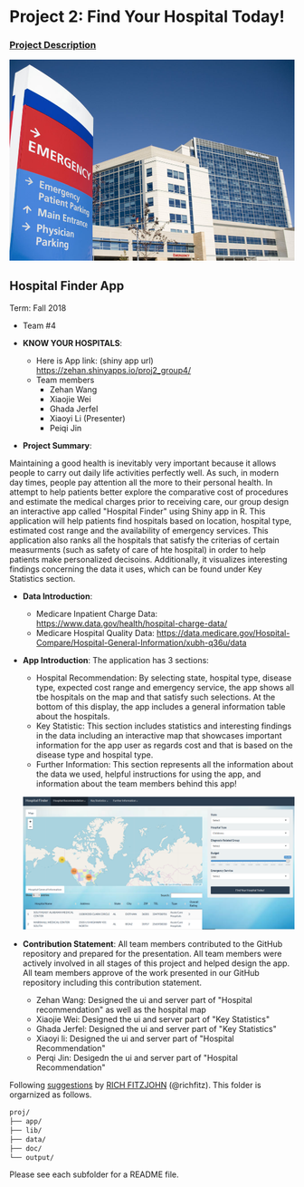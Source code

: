 # Project 2: Find Your Hospital Today!

### [Project Description](doc/project2_desc.md)

![screenshot](doc/Hospital.jpg)

## Hospital Finder App
Term: Fall 2018

+ Team #4
+ **KNOW YOUR HOSPITALS**: 
	+ Here is App link: (shiny app url)  https://zehan.shinyapps.io/proj2_group4/
 	+ Team members
		+ Zehan Wang
		+ Xiaojie Wei
		+ Ghada Jerfel
		+ Xiaoyi Li (Presenter)
		+ Peiqi Jin

+ **Project Summary**: 

Maintaining a good health is inevitably very important because it allows people to carry out daily life activities perfectly well. As such, in modern day times, people pay attention all the more to their personal health.
In attempt to help patients better explore the comparative cost of procedures and estimate the medical charges prior to receiving care, our group design an interactive app called "Hospital Finder" using Shiny app in R. This application will help patients find hospitals based on location, hospital type, estimated cost range and the availability of emergency services. This application also ranks all the hospitals that satisfy the criterias of certain measurments (such as safety of care of hte hospital) in order to help patients make personalized decisoins. Additionally, it visualizes interesting findings concerning the data it uses, which can be found under Key Statistics section.


+ **Data Introduction**: 
	+ Medicare Inpatient Charge Data: https://www.data.gov/health/hospital-charge-data/  
	+ Medicare Hospital Quality Data: https://data.medicare.gov/Hospital-Compare/Hospital-General-Information/xubh-q36u/data


+ **App Introduction**: The application has 3 sections:

	+ Hospital Recommendation: By selecting state, hospital type, disease type, expected cost range and emergency service, the app shows all tbe hospitals on the map and that satisfy such selections. At the bottom of this display, the app includes a  general information table about the hospitals.
	+ Key Statistic: This section includes statistics and interesting findings in the data including an interactive map that showcases important information for the app user as regards cost and that is based on the disease type and hospital type.
	+ Further Information: This section represents all the information about the data we used, helpful instructions for using the app, and information about the team members behind this app! 
	
	![screenshot](doc/abc.png)


+ **Contribution Statement**: 
All team members contributed to the GitHub repository and prepared for the presentation. All team members were actively involved in all stages of this project and helped design the app. All team members approve of the work presented in our GitHub repository including this contribution statement.
  + Zehan Wang: Designed the ui and server part of "Hospital recommendation" as well as the hospital map
  + Xiaojie Wei: Designed the ui and server part of "Key Statistics"
  + Ghada Jerfel: Designed the ui and server part of "Key Statistics"
  + Xiaoyi li: Designed the ui and server part of "Hospital Recommendation"
  + Perqi Jin: Desigedn the ui and server part of "Hospital Recommendation"







Following [suggestions](http://nicercode.github.io/blog/2013-04-05-projects/) by [RICH FITZJOHN](http://nicercode.github.io/about/#Team) (@richfitz). This folder is orgarnized as follows.

```
proj/
├── app/
├── lib/
├── data/
├── doc/
└── output/
```

Please see each subfolder for a README file.
